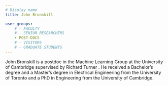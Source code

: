 ```yaml
---
# Display name
title: John Bronskill

user_groups:
    # - FACULTY
    # - SENIOR RESEARCHERS
    - POST-DOCS
    # - VISITORS
    # - GRADUATE STUDENTS
---
```



John Bronskill is a postdoc in the Machine Learning Group at the University of Cambridge supervised by Richard Turner . He received a Bachelor’s degree and a Master’s degree in Electrical Engineering from the University of Toronto and a PhD in Engineering from the University of Cambridge.